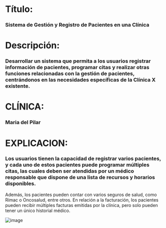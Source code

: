 # Título: 
### Sistema de Gestión y Registro de Pacientes en una Clínica
# Descripción: 
### Desarrollar un sistema que permita a los usuarios registrar información de pacientes, programar citas y realizar otras funciones relacionadas con la gestión de pacientes, centrándonos en las necesidades específicas de la Clínica X existente.
# CLÍNICA: 
### Maria del Pilar
# EXPLICACION: 
### Los usuarios tienen la capacidad de registrar varios pacientes, y cada uno de estos pacientes puede programar múltiples citas, las cuales deben ser atendidas por un médico responsable que dispone de una lista de recursos y horarios disponibles.
Además, los pacientes pueden contar con varios seguros de salud, como Rímac o Oncosalud, entre otros.
En relación a la facturación, los pacientes pueden recibir múltiples facturas emitidas por la clínica, pero solo pueden tener un único historial médico.

![image](https://github.com/MarcosAlanya19/Clinica-JFrame/assets/103856433/4baff1e6-078a-4ffd-b7c3-86b7fafe743c)

